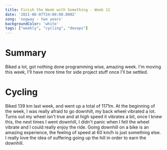 ```yaml
---
title: Finish the Week with Something - Week 11
date: '2021-06-07T24:00:00.000Z'
song: 'oogway - two years'
backgroundColor: 'white'
tags: ["weekly", "cycling", "devops"]
---
```

# Summary
Biked a lot, got nothing done programming wise, amazing week. I'm moving this week, I'll have more time for side project stuff once I'll be 
settled.

# Cycling
Biked 139 km last week, and went up a total of 1171m. At the beginning of the week, I was really afraid to go downhill,
 my back wheel vibrated a lot. Turns out my wheel isn't true and at high speed it vibrates a bit, once I knew this,
the next times I went downhill, I didn't panic when I felt the  wheel vibrate and I could really enjoy the ride. Going downhill on a bike
is an amazing experience, the feeling of speed at 60 km/h is just something else. I really love the idea of suffering going up the hill in
order to earn the downhill.